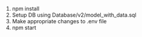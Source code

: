 1. npm install
2. Setup DB using Database/v2/model_with_data.sql
4. Make appropriate changes to .env file
3. npm start


